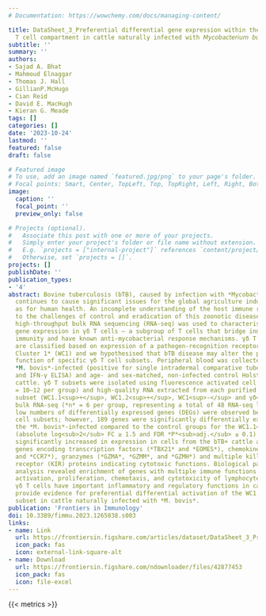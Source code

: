 ```yaml
---
# Documentation: https://wowchemy.com/docs/managing-content/

title: DataSheet_3_Preferential differential gene expression within the WC1.1⁺ γδ
  T cell compartment in cattle naturally infected with 𝘔𝘺𝘤𝘰𝘣𝘢𝘤𝘵𝘦𝘳𝘪𝘶𝘮 𝘣𝘰𝘷𝘪𝘴.xlsx
subtitle: ''
summary: ''
authors:
- Sajad A. Bhat
- Mahmoud Elnaggar
- Thomas J. Hall
- GillianP.McHugo
- Cian Reid
- David E. MacHugh
- Kieran G. Meade
tags: []
categories: []
date: '2023-10-24'
lastmod: ''
featured: false
draft: false

# Featured image
# To use, add an image named `featured.jpg/png` to your page's folder.
# Focal points: Smart, Center, TopLeft, Top, TopRight, Left, Right, BottomLeft, Bottom, BottomRight.
image:
  caption: ''
  focal_point: ''
  preview_only: false

# Projects (optional).
#   Associate this post with one or more of your projects.
#   Simply enter your project's folder or file name without extension.
#   E.g. `projects = ["internal-project"]` references `content/project/deep-learning/index.md`.
#   Otherwise, set `projects = []`.
projects: []
publishDate: ''
publication_types:
- '4'
abstract: Bovine tuberculosis (bTB), caused by infection with *Mycobacterium bovis*,
  continues to cause significant issues for the global agriculture industry as well
  as for human health. An incomplete understanding of the host immune response contributes
  to the challenges of control and eradication of this zoonotic disease. In this study,
  high-throughput bulk RNA sequencing (RNA-seq) was used to characterise differential
  gene expression in γδ T cells – a subgroup of T cells that bridge innate and adaptive
  immunity and have known anti-mycobacterial response mechanisms. γδ T cell subsets
  are classified based on expression of a pathogen-recognition receptor known as *Workshop
  Cluster 1* (WC1) and we hypothesised that bTB disease may alter the phenotype and
  function of specific γδ T cell subsets. Peripheral blood was collected from naturally
  *M. bovis*-infected (positive for single intradermal comparative tuberculin test (SICTT)
  and IFN-γ ELISA) and age- and sex-matched, non-infected control Holstein-Friesian
  cattle. γδ T subsets were isolated using fluorescence activated cell sorting (*n*
  = 10–12 per group) and high-quality RNA extracted from each purified lymphocyte
  subset (WC1.1<sup>+</sup>, WC1.2<sup>+</sup>, WC1<sup>-</sup> and γδ<sup>-</sup>) was used to generate transcriptomes using
  bulk RNA-seq (*n* = 6 per group, representing a total of 48 RNA-seq libraries). Relatively
  low numbers of differentially expressed genes (DEGs) were observed between most
  cell subsets; however, 189 genes were significantly differentially expressed in
  the *M. bovis*-infected compared to the control groups for the WC1.1<sup>+</sup> γδ T cell compartment
  (absolute log<sub>2</sub> FC ≥ 1.5 and FDR *P*<sub>adj.</sub> ≤ 0.1). The majority of these DEGs (168) were
  significantly increased in expression in cells from the bTB+ cattle and included
  genes encoding transcription factors (*TBX21* and *EOMES*), chemokine receptors (*CCR5*
  and *CCR7*), granzymes (*GZMA*, *GZMM*, and *GZMH*) and multiple killer cell immunoglobulin-like
  receptor (KIR) proteins indicating cytotoxic functions. Biological pathway overrepresentation
  analysis revealed enrichment of genes with multiple immune functions including cell
  activation, proliferation, chemotaxis, and cytotoxicity of lymphocytes. In conclusion,
  γδ T cells have important inflammatory and regulatory functions in cattle, and we
  provide evidence for preferential differential activation of the WC1.1<sup>+</sup> specific
  subset in cattle naturally infected with *M. bovis*.
publication: 'Frontiers in Immunology'
doi: 10.3389/fimmu.2023.1265038.s003
links:
- name: Link
  url: https://frontiersin.figshare.com/articles/dataset/DataSheet_3_Preferential_differential_gene_expression_within_the_WC1_1_T_cell_compartment_in_cattle_naturally_infected_with_Mycobacterium_bovis_xlsx/24426163
  icon_pack: fas
  icon: external-link-square-alt
- name: Download
  url: https://frontiersin.figshare.com/ndownloader/files/42877453
  icon_pack: fas
  icon: file-excel
---
```

{{< metrics >}}